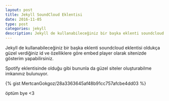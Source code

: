 ```yaml
---
layout: post
title: Jekyll SoundCloud Eklentisi
date: 2016-11-05
type: post
categories: jekyll
description: Jekyll de kullanabileceğiniz bir başka eklenti soundcloud eklentisi oldukça güzel verdiğiniz id ve özelliklere göre embed player olarak
---
```


Jekyll de kullanabileceğiniz bir başka eklenti soundcloud eklentisi oldukça güzel verdiğiniz id ve özelliklere göre embed player olarak sitenizde gösterim yapabilirsiniz.

Spotify eklentisinde olduğu gibi bununla da güzel siteler oluşturabilme imkanınız bulunuyor.

{% gist MertcanGokgoz/28a3363645af48b91cc757afcbe4dd03 %}

öptüm bye <3
